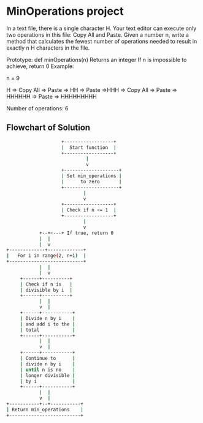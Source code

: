 # MinOperations project

In a text file, there is a single character H. Your text editor can execute only two operations in this file: Copy All and Paste. Given a number n, write a method that calculates the fewest number of operations needed to result in exactly n H characters in the file.

Prototype: def minOperations(n)
Returns an integer
If n is impossible to achieve, return 0
Example:

n = 9

H => Copy All => Paste => HH => Paste =>HHH => Copy All => Paste => HHHHHH => Paste => HHHHHHHHH

Number of operations: 6


## Flowchart of Solution
```bash
                    +------------------+
                    |  Start function  |
                    +------------------+
                             |
                             v
                    +--------------------+
                    | Set min_operations |
                    |      to zero       |
                    +--------------------+
                            |
                            v
                    +------------------+
                    | Check if n <= 1  |
                    +------------------+
                            |
                            v
            +--+<---+ If true, return 0
            |  |
            |  v
+-------------+-------------+
|   For i in range(2, n+1)  |
+---------------------------+
            |  |
            |  v
     +------+----------+
     | Check if n is   |
     | divisible by i  |
     +------+----------+
            |  |
            v  |
     +------+-----------+
     | Divide n by i    |
     | and add i to the |
     | total            |
     +------+-----------+
            |  |
            v  |
     +------+-----------+
     | Continue to      |
     | divide n by i    |
     | until n is no    |
     | longer divisible |
     | by i             |
     +------+-----------+
            |  |
            v  |
+-----------+--+-----------+
| Return min_operations    |
+--------------------------+
```
